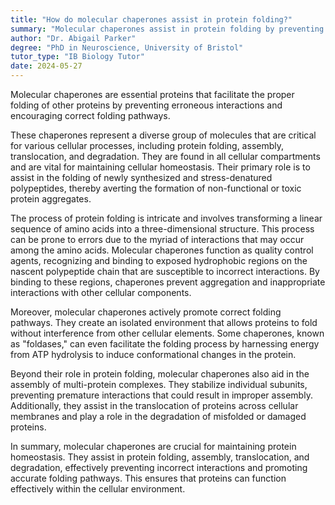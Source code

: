 ```yaml
---
title: "How do molecular chaperones assist in protein folding?"
summary: "Molecular chaperones assist in protein folding by preventing incorrect interactions and promoting correct folding pathways."
author: "Dr. Abigail Parker"
degree: "PhD in Neuroscience, University of Bristol"
tutor_type: "IB Biology Tutor"
date: 2024-05-27
---
```


Molecular chaperones are essential proteins that facilitate the proper folding of other proteins by preventing erroneous interactions and encouraging correct folding pathways.

These chaperones represent a diverse group of molecules that are critical for various cellular processes, including protein folding, assembly, translocation, and degradation. They are found in all cellular compartments and are vital for maintaining cellular homeostasis. Their primary role is to assist in the folding of newly synthesized and stress-denatured polypeptides, thereby averting the formation of non-functional or toxic protein aggregates.

The process of protein folding is intricate and involves transforming a linear sequence of amino acids into a three-dimensional structure. This process can be prone to errors due to the myriad of interactions that may occur among the amino acids. Molecular chaperones function as quality control agents, recognizing and binding to exposed hydrophobic regions on the nascent polypeptide chain that are susceptible to incorrect interactions. By binding to these regions, chaperones prevent aggregation and inappropriate interactions with other cellular components.

Moreover, molecular chaperones actively promote correct folding pathways. They create an isolated environment that allows proteins to fold without interference from other cellular elements. Some chaperones, known as "foldases," can even facilitate the folding process by harnessing energy from ATP hydrolysis to induce conformational changes in the protein.

Beyond their role in protein folding, molecular chaperones also aid in the assembly of multi-protein complexes. They stabilize individual subunits, preventing premature interactions that could result in improper assembly. Additionally, they assist in the translocation of proteins across cellular membranes and play a role in the degradation of misfolded or damaged proteins.

In summary, molecular chaperones are crucial for maintaining protein homeostasis. They assist in protein folding, assembly, translocation, and degradation, effectively preventing incorrect interactions and promoting accurate folding pathways. This ensures that proteins can function effectively within the cellular environment.
    